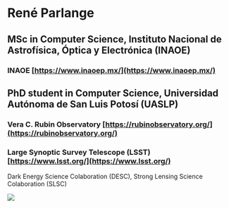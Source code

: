# René Parlange

## MSc in Computer Science, Instituto Nacional de Astrofísica, Óptica y Electrónica (INAOE)
### INAOE [https://www.inaoep.mx/](https://www.inaoep.mx/)

## PhD student in Computer Science, Universidad Autónoma de San Luis Potosí (UASLP)

### Vera C. Rubin Observatory [https://rubinobservatory.org/](https://rubinobservatory.org/)

### Large Synoptic Survey Telescope (LSST) [https://www.lsst.org/](https://www.lsst.org/)

Dark Energy Science Colaboration (DESC), Strong Lensing Science Colaboration (SLSC)


<img src="https://github-readme-stats.vercel.app/api?username=parlange&show_icons=true"/>
